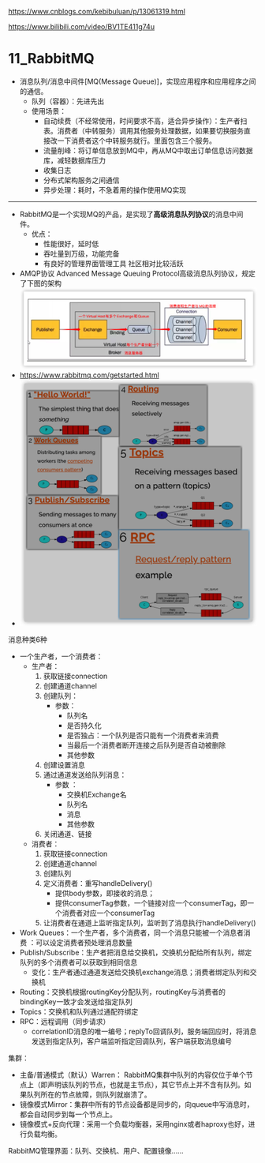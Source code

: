 https://www.cnblogs.com/kebibuluan/p/13061319.html

https://www.bilibili.com/video/BV1TE411g74u

# 11_RabbitMQ

- 消息队列/消息中间件[MQ(Message Queue)]，实现应用程序和应用程序之间的通信。
  - 队列（容器）：先进先出
  - 使用场景：
    - 自动续费（不经常使用，时间要求不高，适合异步操作）：生产者扫表。消费者（中转服务）调用其他服务处理数据，如果要切换服务直接改一下消费者这个中转服务就行。里面包含三个服务。
    - 流量削峰：将订单信息放到MQ中，再从MQ中取出订单信息访问数据库，减轻数据库压力
    - 收集日志
    - 分布式架构服务之间通信
    - 异步处理：耗时，不急着用的操作使用MQ实现

---

- RabbitMQ是一个实现MQ的产品，是实现了**高级消息队列协议**的消息中间件。
  - 优点：
    - 性能很好，延时低
    - 吞吐量到万级，功能完备
    -  有良好的管理界面管理工具 社区相对比较活跃
- AMQP协议
  Advanced Message Queuing Protocol高级消息队列协议，规定了下图的架构![image-20221029212755718](Pic/image-20221029212755718.png)
- https://www.rabbitmq.com/getstarted.html
- ![image-20221030113859398](Pic/image-20221030113859398.png)

消息种类6种

- 一个生产者，一个消费者：
  - 生产者：
    1. 获取链接connection
    2. 创建通道channel
    3. 创建队列：
       - 参数：
         - 队列名
         - 是否持久化
         - 是否独占：一个队列是否只能有一个消费者来消费
         - 当最后一个消费者断开连接之后队列是否自动被删除
         - 其他参数
    4. 创建设置消息
    5. 通过通道发送给队列消息：
       - 参数 ：
         - 交换机Exchange名
         - 队列名
         - 消息
         - 其他参数
    6. 关闭通道、链接
  - 消费者：
    1. 获取链接connection
    2. 创建通道channel
    3. 创建队列
    4. 定义消费者：重写handleDelivery()
       - 提供body参数，即接收的消息；
       - 提供consumerTag参数，一个链接对应一个consumerTag，即一个消费者对应一个consumerTag  
    5. 让消费者在通道上监听指定队列，监听到了消息执行handleDelivery()
- Work Queues：一个生产者，多个消费者，同一个消息只能被一个消息者消费 ：可以设定消费者预处理消息数量
- Publish/Subscribe：生产者把消息给交换机，交换机分配给所有队列，绑定队列的多个消费者可以获取到相同信息
  - 变化：生产者通过通道发送给交换机exchange消息；消费者绑定队列和交换机
- Routing：交换机根据routingKey分配队列，routingKey与消费者的bindingKey一致才会发送给指定队列
- Topics：交换机和队列通过通配符绑定
- RPC：远程调用（同步请求）
  - correlationID消息的唯一编号；replyTo回调队列，服务端回应时，将消息发送到指定队列，客户端监听指定回调队列，客户端获取消息编号

集群：

- 主备/普通模式（默认）Warren： RabbitMQ集群中队列的内容仅位于单个节点上（即声明该队列的节点，也就是主节点），其它节点上并不含有队列。如果队列所在的节点故障，则队列就崩溃了。
- 镜像模式Mirror：集群中所有的节点设备都是同步的，向queue中写消息时，都会自动同步到每一个节点上。
- 镜像模式+反向代理：采用一个负载均衡器，采用nginx或者haproxy也好，进行负载均衡。     

RabbitMQ管理界面：队列、交换机、用户、配置镜像……